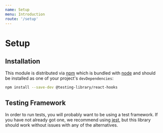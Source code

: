 ```yaml
---
name: Setup
menu: Introduction
route: '/setup'
---
```


# Setup

## Installation

This module is distributed via [npm](https://www.npmjs.com/) which is bundled with
[node](https://nodejs.org) and should be installed as one of your project's `devDependencies`:

```sh
npm install --save-dev @testing-library/react-hooks
```

## Testing Framework

In order to run tests, you will probably want to be using a test framework. If you have not already
got one, we recommend using [jest](https://jestjs.io/), but this library should work without issues
with any of the alternatives.
